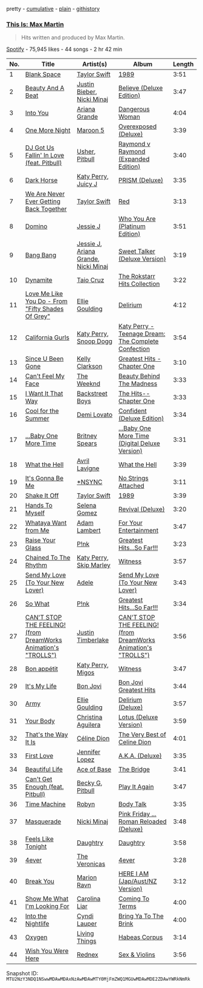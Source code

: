 pretty - [cumulative](/playlists/cumulative/37i9dQZF1DWXDAhqlN7e6W.md) - [plain](/playlists/plain/37i9dQZF1DWXDAhqlN7e6W) - [githistory](https://github.githistory.xyz/mackorone/spotify-playlist-archive/blob/main/playlists/plain/37i9dQZF1DWXDAhqlN7e6W)

### [This Is: Max Martin](https://open.spotify.com/playlist/37i9dQZF1DWXDAhqlN7e6W)

> Hits written and produced by Max Martin.

[Spotify](https://open.spotify.com/user/spotify) - 75,945 likes - 44 songs - 2 hr 42 min

| No. | Title | Artist(s) | Album | Length |
|---|---|---|---|---|
| 1 | [Blank Space](https://open.spotify.com/track/580t2NTEMOuCHV1sN3uhyD) | [Taylor Swift](https://open.spotify.com/artist/06HL4z0CvFAxyc27GXpf02) | [1989](https://open.spotify.com/album/6w36pmMA5bxECalu5rxQAw) | 3:51 |
| 2 | [Beauty And A Beat](https://open.spotify.com/track/0KTsmr6JOuhxZuiXUha1xC) | [Justin Bieber](https://open.spotify.com/artist/1uNFoZAHBGtllmzznpCI3s), [Nicki Minaj](https://open.spotify.com/artist/0hCNtLu0JehylgoiP8L4Gh) | [Believe \(Deluxe Edition\)](https://open.spotify.com/album/7BWK3eXcbAdwYeulyQj5Kw) | 3:47 |
| 3 | [Into You](https://open.spotify.com/track/7yHEDfrJNd0zWOfXwydNH0) | [Ariana Grande](https://open.spotify.com/artist/66CXWjxzNUsdJxJ2JdwvnR) | [Dangerous Woman](https://open.spotify.com/album/4lVR2fg3DAUQpGVJ6DciHW) | 4:04 |
| 4 | [One More Night](https://open.spotify.com/track/4XNrMwGx1SqP01sqkGTDmo) | [Maroon 5](https://open.spotify.com/artist/04gDigrS5kc9YWfZHwBETP) | [Overexposed \(Deluxe\)](https://open.spotify.com/album/2pjfMmH52fryXVQuWTWOgP) | 3:39 |
| 5 | [DJ Got Us Fallin' In Love \(feat\. Pitbull\)](https://open.spotify.com/track/4356Typ82hUiFAynbLYbPn) | [Usher](https://open.spotify.com/artist/23zg3TcAtWQy7J6upgbUnj), [Pitbull](https://open.spotify.com/artist/0TnOYISbd1XYRBk9myaseg) | [Raymond v Raymond \(Expanded Edition\)](https://open.spotify.com/album/6A1F3Fkq5dYeYYNkXflcTX) | 3:40 |
| 6 | [Dark Horse](https://open.spotify.com/track/4kgsK0fftHtg9gZOzkU5T2) | [Katy Perry](https://open.spotify.com/artist/6jJ0s89eD6GaHleKKya26X), [Juicy J](https://open.spotify.com/artist/5gCRApTajqwbnHHPbr2Fpi) | [PRISM \(Deluxe\)](https://open.spotify.com/album/4lFDt4sVpCni9DRHRmDjgG) | 3:35 |
| 7 | [We Are Never Ever Getting Back Together](https://open.spotify.com/track/1F6oGPF75u9RuHH4BGx9Bf) | [Taylor Swift](https://open.spotify.com/artist/06HL4z0CvFAxyc27GXpf02) | [Red](https://open.spotify.com/album/5FerdPFXSHSnCVq4OBy4Ey) | 3:13 |
| 8 | [Domino](https://open.spotify.com/track/2fQxE0jVrjNMT9oJAXtSJR) | [Jessie J](https://open.spotify.com/artist/2gsggkzM5R49q6jpPvazou) | [Who You Are \(Platinum Edition\)](https://open.spotify.com/album/0BZbTNqpXFg6lxNv78X7Lp) | 3:51 |
| 9 | [Bang Bang](https://open.spotify.com/track/3SaIsrEzrQGDcG1jCeaK8q) | [Jessie J](https://open.spotify.com/artist/2gsggkzM5R49q6jpPvazou), [Ariana Grande](https://open.spotify.com/artist/66CXWjxzNUsdJxJ2JdwvnR), [Nicki Minaj](https://open.spotify.com/artist/0hCNtLu0JehylgoiP8L4Gh) | [Sweet Talker \(Deluxe Version\)](https://open.spotify.com/album/3hQ64JbgfPMbXwYRvmZ41z) | 3:19 |
| 10 | [Dynamite](https://open.spotify.com/track/2CEgGE6aESpnmtfiZwYlbV) | [Taio Cruz](https://open.spotify.com/artist/6MF9fzBmfXghAz953czmBC) | [The Rokstarr Hits Collection](https://open.spotify.com/album/0eGvq1J5Ke7VlLLOYIlY4k) | 3:22 |
| 11 | [Love Me Like You Do \- From "Fifty Shades Of Grey"](https://open.spotify.com/track/3vtHXbPwHYr0b4y9rtY3IM) | [Ellie Goulding](https://open.spotify.com/artist/0X2BH1fck6amBIoJhDVmmJ) | [Delirium](https://open.spotify.com/album/4Tshk6Zuynn3RAwStk3vxO) | 4:12 |
| 12 | [California Gurls](https://open.spotify.com/track/6tS3XVuOyu10897O3ae7bi) | [Katy Perry](https://open.spotify.com/artist/6jJ0s89eD6GaHleKKya26X), [Snoop Dogg](https://open.spotify.com/artist/7hJcb9fa4alzcOq3EaNPoG) | [Katy Perry \- Teenage Dream: The Complete Confection](https://open.spotify.com/album/5BvgP623rtvlc0HDcpzquz) | 3:54 |
| 13 | [Since U Been Gone](https://open.spotify.com/track/60JyWL5XwjKn33yzND3KlI) | [Kelly Clarkson](https://open.spotify.com/artist/3BmGtnKgCSGYIUhmivXKWX) | [Greatest Hits \- Chapter One](https://open.spotify.com/album/0UxWN628tSTCaR4NVpqSHM) | 3:10 |
| 14 | [Can't Feel My Face](https://open.spotify.com/track/6RsWqX8zABZLhZydXxEFOm) | [The Weeknd](https://open.spotify.com/artist/1Xyo4u8uXC1ZmMpatF05PJ) | [Beauty Behind The Madness](https://open.spotify.com/album/28ZKQMoNBB0etKXZ97G2SN) | 3:33 |
| 15 | [I Want It That Way](https://open.spotify.com/track/6e40mgJiCid5HRAGrbpGA6) | [Backstreet Boys](https://open.spotify.com/artist/5rSXSAkZ67PYJSvpUpkOr7) | [The Hits\-\-Chapter One](https://open.spotify.com/album/1NslKOZobWxINFaFkLol3r) | 3:33 |
| 16 | [Cool for the Summer](https://open.spotify.com/track/2zFF6jG5hQArbzcXz3KUWk) | [Demi Lovato](https://open.spotify.com/artist/6S2OmqARrzebs0tKUEyXyp) | [Confident \(Deluxe Edition\)](https://open.spotify.com/album/3HV3ecmJJ2GmHM93vVVKXF) | 3:34 |
| 17 | [...Baby One More Time](https://open.spotify.com/track/3MjUtNVVq3C8Fn0MP3zhXa) | [Britney Spears](https://open.spotify.com/artist/26dSoYclwsYLMAKD3tpOr4) | [...Baby One More Time \(Digital Deluxe Version\)](https://open.spotify.com/album/3WNxdumkSMGMJRhEgK80qx) | 3:31 |
| 18 | [What the Hell](https://open.spotify.com/track/10zycm3kRmxg5etQ8Qhpq4) | [Avril Lavigne](https://open.spotify.com/artist/0p4nmQO2msCgU4IF37Wi3j) | [What the Hell](https://open.spotify.com/album/3ApNn52XU6LBKOU6CG8TL5) | 3:39 |
| 19 | [It's Gonna Be Me](https://open.spotify.com/track/35zGjsxI020C2NPKp2fzS7) | [\*NSYNC](https://open.spotify.com/artist/6Ff53KvcvAj5U7Z1vojB5o) | [No Strings Attached](https://open.spotify.com/album/5hMd4vAfSUT1cbYCnRUako) | 3:11 |
| 20 | [Shake It Off](https://open.spotify.com/track/5WfhXulggG0c6WoVeMPA8N) | [Taylor Swift](https://open.spotify.com/artist/06HL4z0CvFAxyc27GXpf02) | [1989](https://open.spotify.com/album/6w36pmMA5bxECalu5rxQAw) | 3:39 |
| 21 | [Hands To Myself](https://open.spotify.com/track/1LoriJC05IrHIDwj3q0KC1) | [Selena Gomez](https://open.spotify.com/artist/0C8ZW7ezQVs4URX5aX7Kqx) | [Revival \(Deluxe\)](https://open.spotify.com/album/7lDBDk8OQarV5dBMu3qrdz) | 3:20 |
| 22 | [Whataya Want from Me](https://open.spotify.com/track/2rDwdvBma1O1eLzo29p2cr) | [Adam Lambert](https://open.spotify.com/artist/6prmLEyn4LfHlD9NnXWlf7) | [For Your Entertainment](https://open.spotify.com/album/0cUNjl7p6LYZJkKXJWzqP0) | 3:47 |
| 23 | [Raise Your Glass](https://open.spotify.com/track/05qq6mwIbG1ZsQhlMKyDwN) | [P!nk](https://open.spotify.com/artist/1KCSPY1glIKqW2TotWuXOR) | [Greatest Hits...So Far!!!](https://open.spotify.com/album/3nR5vEcIp8UzOJgkw8G8yX) | 3:23 |
| 24 | [Chained To The Rhythm](https://open.spotify.com/track/6520aj0B4FSKGVuKNsOCOi) | [Katy Perry](https://open.spotify.com/artist/6jJ0s89eD6GaHleKKya26X), [Skip Marley](https://open.spotify.com/artist/4ryoUS0W8qXokfMxrlJt6O) | [Witness](https://open.spotify.com/album/03ntx95u0wotf68NnE3aGw) | 3:57 |
| 25 | [Send My Love \(To Your New Lover\)](https://open.spotify.com/track/3LGxef3inmn5jMLGDz9lqw) | [Adele](https://open.spotify.com/artist/4dpARuHxo51G3z768sgnrY) | [Send My Love \(To Your New Lover\)](https://open.spotify.com/album/7xX2GJWXXgIwamzN2vxXy0) | 3:43 |
| 26 | [So What](https://open.spotify.com/track/5ReRX3klPvCNYtm6Bd1C1K) | [P!nk](https://open.spotify.com/artist/1KCSPY1glIKqW2TotWuXOR) | [Greatest Hits...So Far!!!](https://open.spotify.com/album/3nR5vEcIp8UzOJgkw8G8yX) | 3:34 |
| 27 | [CAN'T STOP THE FEELING! \(from DreamWorks Animation's "TROLLS"\)](https://open.spotify.com/track/6JV2JOEocMgcZxYSZelKcc) | [Justin Timberlake](https://open.spotify.com/artist/31TPClRtHm23RisEBtV3X7) | [CAN'T STOP THE FEELING! \(from DreamWorks Animation's "TROLLS"\)](https://open.spotify.com/album/40LbnfieVTWtHrK24WQeEB) | 3:56 |
| 28 | [Bon appétit](https://open.spotify.com/track/61WbtB6ujkpNAsAf5LjF4b) | [Katy Perry](https://open.spotify.com/artist/6jJ0s89eD6GaHleKKya26X), [Migos](https://open.spotify.com/artist/6oMuImdp5ZcFhWP0ESe6mG) | [Witness](https://open.spotify.com/album/03ntx95u0wotf68NnE3aGw) | 3:47 |
| 29 | [It's My Life](https://open.spotify.com/track/4KaHvV6CcOI9F0WDdToZdv) | [Bon Jovi](https://open.spotify.com/artist/58lV9VcRSjABbAbfWS6skp) | [Bon Jovi Greatest Hits](https://open.spotify.com/album/0C8Poy7zwJ1kQh2sldyvHm) | 3:44 |
| 30 | [Army](https://open.spotify.com/track/1PzKBUHhyD035EQM9GNMfV) | [Ellie Goulding](https://open.spotify.com/artist/0X2BH1fck6amBIoJhDVmmJ) | [Delirium \(Deluxe\)](https://open.spotify.com/album/20Ol6zZ0nLlc5EGTH1zA0j) | 3:57 |
| 31 | [Your Body](https://open.spotify.com/track/2pmtavvgqZN52EePYxutgk) | [Christina Aguilera](https://open.spotify.com/artist/1l7ZsJRRS8wlW3WfJfPfNS) | [Lotus \(Deluxe Version\)](https://open.spotify.com/album/56vCgdP2fIuKtvMu6MBL2Q) | 3:59 |
| 32 | [That's the Way It Is](https://open.spotify.com/track/1iMoeYXQyq2yaUh10NmeNE) | [Céline Dion](https://open.spotify.com/artist/4S9EykWXhStSc15wEx8QFK) | [The Very Best of Celine Dion](https://open.spotify.com/album/56esyMKCe5skVPB2WHjj0W) | 4:01 |
| 33 | [First Love](https://open.spotify.com/track/7vcxuMMCM5unTA3ZrY1TIw) | [Jennifer Lopez](https://open.spotify.com/artist/2DlGxzQSjYe5N6G9nkYghR) | [A.K.A\. \(Deluxe\)](https://open.spotify.com/album/6e1WFbtZal9LzexJkJKQVj) | 3:35 |
| 34 | [Beautiful Life](https://open.spotify.com/track/74jTexO94dFGyXGyeu8krd) | [Ace of Base](https://open.spotify.com/artist/5ksRONqssB7BR161NTtJAm) | [The Bridge](https://open.spotify.com/album/5BOX6g9aOGf0yh7OEkzen3) | 3:41 |
| 35 | [Can't Get Enough \(feat\. Pitbull\)](https://open.spotify.com/track/3svSpGRGdpM6IgdFRYO5Nm) | [Becky G](https://open.spotify.com/artist/4obzFoKoKRHIphyHzJ35G3), [Pitbull](https://open.spotify.com/artist/0TnOYISbd1XYRBk9myaseg) | [Play It Again](https://open.spotify.com/album/7GIBJhyttpLI8aFJheOZWL) | 3:47 |
| 36 | [Time Machine](https://open.spotify.com/track/59D4DdTTWV3Y3nnUDwllAJ) | [Robyn](https://open.spotify.com/artist/6UE7nl9mha6s8z0wFQFIZ2) | [Body Talk](https://open.spotify.com/album/7J4oxoeFQLTrHnjNu2ZaJ5) | 3:35 |
| 37 | [Masquerade](https://open.spotify.com/track/4GTIbM3dUxv6W7chMwAvfG) | [Nicki Minaj](https://open.spotify.com/artist/0hCNtLu0JehylgoiP8L4Gh) | [Pink Friday ..\. Roman Reloaded \(Deluxe\)](https://open.spotify.com/album/25hgXh4ZOyncVZarZEHycm) | 3:48 |
| 38 | [Feels Like Tonight](https://open.spotify.com/track/2tVCFmn2zKg2wGXS1TCIIA) | [Daughtry](https://open.spotify.com/artist/5P5FTygHyx2G57oszR3Wot) | [Daughtry](https://open.spotify.com/album/7MEQdKzqoG2QJYcT2XEKsW) | 3:58 |
| 39 | [4ever](https://open.spotify.com/track/33QaxHIOlXVWZXBcylgslq) | [The Veronicas](https://open.spotify.com/artist/1dIdBZaaHRW2bDTkHNfWln) | [4ever](https://open.spotify.com/album/24kyFZUAgpALRs1MbFV9jO) | 3:28 |
| 40 | [Break You](https://open.spotify.com/track/5NEXHyy890n7cuhD61rtVK) | [Marion Ravn](https://open.spotify.com/artist/6yAM1PGDw9qo26YNtIHLjt) | [HERE I AM \(Jap/Aust/NZ Version\)](https://open.spotify.com/album/6wexDWls491QSiZiLviYWn) | 3:12 |
| 41 | [Show Me What I'm Looking For](https://open.spotify.com/track/2h8iXIwEdEnQywhFC4q5e5) | [Carolina Liar](https://open.spotify.com/artist/0OuSnRyi1OkLPkR4AqzJwi) | [Coming To Terms](https://open.spotify.com/album/3UEZrwx6H0nszMN2g15JoD) | 4:00 |
| 42 | [Into the Nightlife](https://open.spotify.com/track/4wDezvrA2mv0JTSHkLwOTW) | [Cyndi Lauper](https://open.spotify.com/artist/2BTZIqw0ntH9MvilQ3ewNY) | [Bring Ya To The Brink](https://open.spotify.com/album/5RZoBFwI9wcXwjTNYvRJKf) | 4:00 |
| 43 | [Oxygen](https://open.spotify.com/track/7G6rqn0ybUTSMskccNE7R7) | [Living Things](https://open.spotify.com/artist/315bXVNSGYVjHSNj0WR886) | [Habeas Corpus](https://open.spotify.com/album/1PkPNw4ZZKxeeJ1xeXrIQ5) | 3:14 |
| 44 | [Wish You Were Here](https://open.spotify.com/track/4fLMUXKKMAY3KLrqfVKryb) | [Rednex](https://open.spotify.com/artist/22Zqu1yyebVnbve8FxbJ2g) | [Sex & Violins](https://open.spotify.com/album/3MLXp4rTGt1USufyODvXuz) | 3:56 |

Snapshot ID: `MTU2NzY3NDQ1NSwwMDAwMDAxNzAwMDAwMTY0MjFmZWQ1MGUwMDAwMDE2ZDAwYWRkNmRk`